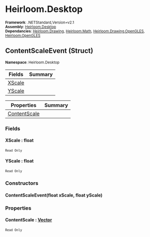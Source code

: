 # Heirloom.Desktop

<small>**Framework**: .NETStandard,Version=v2.1</small>  
<small>**Assembly**: [Heirloom.Desktop](../Heirloom.Desktop/Heirloom.Desktop.md)</small>  
<small>**Dependancies**: [Heirloom.Drawing](../Heirloom.Drawing/Heirloom.Drawing.md), [Heirloom.Math](../Heirloom.Math/Heirloom.Math.md), [Heirloom.Drawing.OpenGLES](../Heirloom.Drawing.OpenGLES/Heirloom.Drawing.OpenGLES.md), [Heirloom.OpenGLES](../Heirloom.OpenGLES/Heirloom.OpenGLES.md)</small>  

## ContentScaleEvent (Struct)
<small>**Namespace**: Heirloom.Desktop</sub></small>  

| Fields | Summary |
|-------|---------|
| [XScale](#XSCD13B79AC) |  |
| [YScale](#YSCD13B5C6D) |  |

| Properties | Summary |
|------------|---------|
| [ContentScale](#CON84D7B879) |  |

### Fields

#### XScale : float
<small>`Read Only`</small>

#### YScale : float
<small>`Read Only`</small>

### Constructors

#### ContentScaleEvent(float xScale, float yScale)

### Properties

#### <a name="CON84D7B879"></a>ContentScale : [Vector](../Heirloom.Math/Heirloom.Math.Vector.md)

<small>`Read Only`</small>

